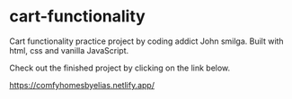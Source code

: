 # cart-functionality

Cart functionality practice project by coding addict John smilga.
Built with html, css and vanilla JavaScript.

Check out the finished project by clicking on the link below.

https://comfyhomesbyelias.netlify.app/

